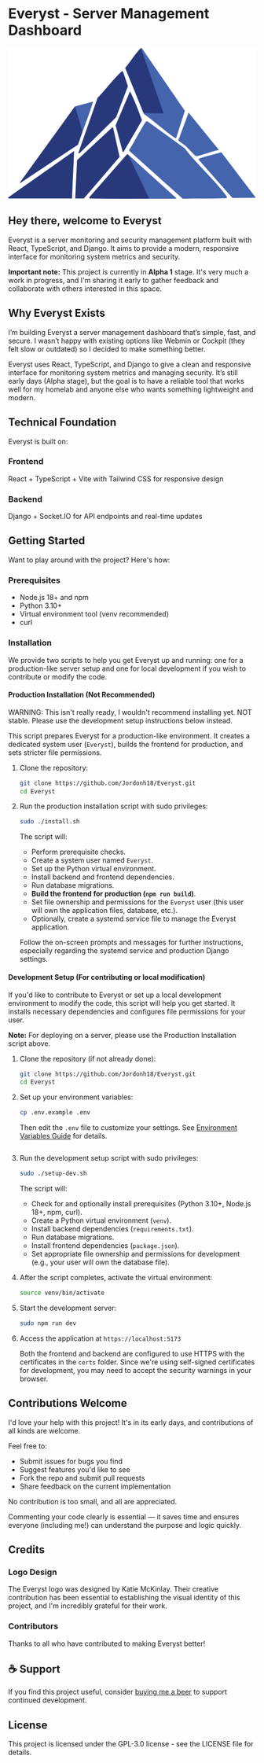# Everyst - Server Management Dashboard

![Everyst Logo](./public/images/everyst-logo.svg)

## Hey there, welcome to Everyst

Everyst is a server monitoring and security management platform built with React, TypeScript, and Django. It aims to provide a modern, responsive interface for monitoring system metrics and security.

**Important note:** This project is currently in **Alpha 1** stage. It's very much a work in progress, and I'm sharing it early to gather feedback and collaborate with others interested in this space.

## Why Everyst Exists

I’m building Everyst a server management dashboard that’s simple, fast, and secure. I wasn’t happy with existing options like Webmin or Cockpit (they felt slow or outdated) so I decided to make something better.

Everyst uses React, TypeScript, and Django to give a clean and responsive interface for monitoring system metrics and managing security. It’s still early days (Alpha stage), but the goal is to have a reliable tool that works well for my homelab and anyone else who wants something lightweight and modern.

## Technical Foundation

Everyst is built on:

### Frontend

React + TypeScript + Vite with Tailwind CSS for responsive design

### Backend

Django + Socket.IO for API endpoints and real-time updates

## Getting Started

Want to play around with the project? Here's how:

### Prerequisites

- Node.js 18+ and npm
- Python 3.10+
- Virtual environment tool (venv recommended)
- curl

### Installation

We provide two scripts to help you get Everyst up and running: one for a production-like server setup and one for local development if you wish to contribute or modify the code.

#### Production Installation (Not Recommended)

WARNING: This isn't really ready, I wouldn't recommend installing yet. NOT stable. Please use the development setup instructions below instead.

This script prepares Everyst for a production-like environment. It creates a dedicated system user (`Everyst`), builds the frontend for production, and sets stricter file permissions.

1. Clone the repository:

   ```bash
   git clone https://github.com/Jordonh18/Everyst.git
   cd Everyst
   ```

2. Run the production installation script with sudo privileges:

   ```bash
   sudo ./install.sh
   ```

   The script will:
   - Perform prerequisite checks.
   - Create a system user named `Everyst`.
   - Set up the Python virtual environment.
   - Install backend and frontend dependencies.
   - Run database migrations.
   - **Build the frontend for production (`npm run build`)**.
   - Set file ownership and permissions for the `Everyst` user (this user will own the application files, database, etc.).
   - Optionally, create a systemd service file to manage the Everyst application.

   Follow the on-screen prompts and messages for further instructions, especially regarding the systemd service and production Django settings.

#### Development Setup (For contributing or local modification)

If you'd like to contribute to Everyst or set up a local development environment to modify the code, this script will help you get started. It installs necessary dependencies and configures file permissions for your user.

**Note:** For deploying on a server, please use the Production Installation script above.

1. Clone the repository (if not already done):

   ```bash
   git clone https://github.com/Jordonh18/Everyst.git
   cd Everyst

2. Set up your environment variables:

   ```bash
   cp .env.example .env
   ```

   Then edit the `.env` file to customize your settings. See [Environment Variables Guide](docs/getting-started/environment-variables.md) for details.
   ```

3. Run the development setup script with sudo privileges:

   ```bash
   sudo ./setup-dev.sh
   ```

   The script will:
   - Check for and optionally install prerequisites (Python 3.10+, Node.js 18+, npm, curl).
   - Create a Python virtual environment (`venv`).
   - Install backend dependencies (`requirements.txt`).
   - Run database migrations.
   - Install frontend dependencies (`package.json`).
   - Set appropriate file ownership and permissions for development (e.g., your user will own the database file).

4. After the script completes, activate the virtual environment:

   ```bash
   source venv/bin/activate
   ```

5. Start the development server:

   ```bash
   sudo npm run dev
   ```

6. Access the application at `https://localhost:5173`

   Both the frontend and backend are configured to use HTTPS with the certificates in the `certs` folder. Since we're using self-signed certificates for development, you may need to accept the security warnings in your browser.

## Contributions Welcome

I'd love your help with this project! It's in its early days, and contributions of all kinds are welcome.

Feel free to:

- Submit issues for bugs you find
- Suggest features you'd like to see
- Fork the repo and submit pull requests
- Share feedback on the current implementation

No contribution is too small, and all are appreciated.

Commenting your code clearly is essential — it saves time and ensures everyone (including me!) can understand the purpose and logic quickly.

## Credits

### Logo Design
The Everyst logo was designed by Katie McKinlay. Their creative contribution has been essential to establishing the visual identity of this project, and I'm incredibly grateful for their work.

### Contributors
Thanks to all who have contributed to making Everyst better!

## ☕ Support

If you find this project useful, consider [buying me a beer](https://www.buymeacoffee.com/jordonh) to support continued development.


## License

This project is licensed under the GPL-3.0 license - see the LICENSE file for details.
